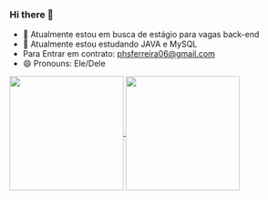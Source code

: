 ### Hi there 👋



<link rel="stylesheet" href="https://cdn.jsdelivr.net/gh/devicons/devicon@v2.15.1/devicon.min.css">
          


- 🔭 Atualmente estou em busca de estágio para vagas back-end
- 🌱 Atualmente estou estudando JAVA e MySQL 
- Para Entrar em contrato: phsferreira06@gmail.com 
- 😄 Pronouns: Ele/Dele 


<a href="https://github.com/anuraghazra/github-readme-stats">
  <img height=200 align="center" src="https://github-readme-stats.vercel.app/api?username=anuraghazra &theme=radical" />
</a>
<a href="https://github.com/anuraghazra/convoychat">
  <img height=200 align="center" src="https://github-readme-stats.vercel.app/api/top-langs?username=anuraghazra&layout=compact&langs_count=8&card_width=320&theme=radical" />
</a>
